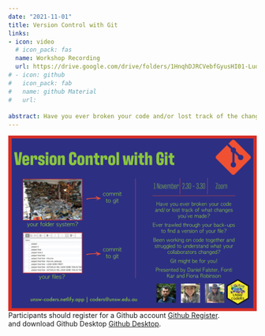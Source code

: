```yaml
---
date: "2021-11-01"
title: Version Control with Git 
links:
- icon: video
  # icon_pack: fas
  name: Workshop Recording 
  url: https://drive.google.com/drive/folders/1HnqhDJRCVebfGyusHI01-LudLfojG9vM
# - icon: github
#   icon_pack: fab
#   name: github Material
#   url: 
  
abstract: Have you ever broken your code and/or lost track of the changes you've made? Have you ever trawled through your manual back ups to find some files you've hidden away? Have your collaborators ever emailed you code fixes and you struggle to see what has been updated? Maybe Git can help! Git is software for tracking changes in any set of files and also for coordinating work among collaborators. This workshop was designed for beginners and will guide participants in setting up git. We walked through some key git concepts then, put these into into practice during an interactive session.
---
```


<img src="git_workshop.png" width=1450 style = "margin-left: 0px; margin-right: 0px; float:right;" >


Participants should register for a Github account [Github Register](https://github.com/join).  
and download Github Desktop [Github Desktop](https://desktop.github.com).





